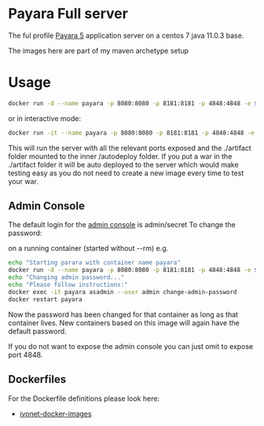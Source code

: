 # Payara Full server


The ful profile [Payara 5](https://www.payara.fish/) application server on a centos 7 java 11.0.3 base.

The images here are part of my maven archetype setup


# Usage

```bash
docker run -d --name payara -p 8080:8080 -p 8181:8181 -p 4848:4848 -e $(pwd)/artifact:/autodeploy ivonet/payara:5.192
```

or in interactive mode: 

```bash
docker run -it --name payara -p 8080:8080 -p 8181:8181 -p 4848:4848 -e $(pwd)/artifact:/autodeploy ivonet/payara:5.192
```

This will run the server with all the relevant ports exposed and the ./artifact folder mounted to the inner /autodeploy folder.
If you put a war in the ./artifact folder it will be auto deployed to the server which would make testing easy as you do not need to create a new image every time to test your war.



## Admin Console

The default login for the [admin console](https://localhost:4848) is admin/secret
To change the password:

on a running container (started without --rm)
e.g.

```bash
echo "Starting parara with container name payara"
docker run -d --name payara -p 8080:8080 -p 8181:8181 -p 4848:4848 -e $(pwd)/artifact:/autodeploy ivonet/payara:latest
echo "Changing admin password..."
echo "Please follow instructions:"
docker exec -it payara asadmin --user admin change-admin-password
docker restart payara
```

Now the password has been changed for that container as long as that container lives.
New containers based on this image will again have the default password.

If you do not want to expose the admin console you can just omit to expose port 4848.


## Dockerfiles

For the Dockerfile definitions please look here:

* [ivonet-docker-images](https://github.com/IvoNet/ivonet-docker-images)


